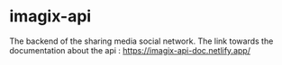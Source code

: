 # imagix-api
The backend of the sharing media social network.
The link towards the documentation about the api :
https://imagix-api-doc.netlify.app/
